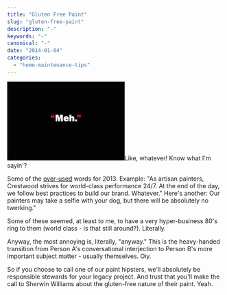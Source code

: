 ```yaml
---
title: "Gluten Free Paint"
slug: "gluten-free-paint"
description: "-"
keywords: "-"
canonical: "-"
date: "2014-01-04"
categories:
  - "home-maintenance-tips"
---
```


[![Overused words](images/Overused.jpg)](https://crestwoodpainting.com/cwp/wp-content/uploads/2014/01/Overused.jpg)Like, whatever! Know what I'm sayin'?

Some of the [over-used](http://www.bbc.co.uk/news/magazine-23362207) words for 2013. Example: "As artisan painters, Crestwood strives for world-class performance 24/7. At the end of the day, we follow best practices to build our brand. Whatever." Here's another: Our painters may take a selfie with your dog, but there will be absolutely no twerking."

Some of these seemed, at least to me, to have a very hyper-business 80's ring to them (world class - is that still around?). Literally.

Anyway, the most annoying is, literally, "anyway." This is the heavy-handed transition from Person A's conversational interjection to Person B's more important subject matter - usually themselves. Oiy.

So if you choose to call one of our paint hipsters, we'll absolutely be responsible stewards for your legacy project. And trust that you'll make the call to Sherwin Williams about the gluten-free nature of their paint. Yeah.
